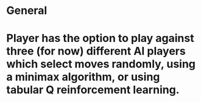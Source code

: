 <h1>General<h1>
Player has the option to play against three (for now) different AI players which select moves randomly, using a minimax algorithm, or using tabular Q reinforcement learning. 